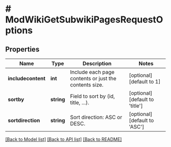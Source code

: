 # # ModWikiGetSubwikiPagesRequestOptions

## Properties

Name | Type | Description | Notes
------------ | ------------- | ------------- | -------------
**includecontent** | **int** | Include each page contents or just the contents size. | [optional] [default to 1]
**sortby** | **string** | Field to sort by (id, title, ...). | [optional] [default to 'title']
**sortdirection** | **string** | Sort direction: ASC or DESC. | [optional] [default to 'ASC']

[[Back to Model list]](../../README.md#models) [[Back to API list]](../../README.md#endpoints) [[Back to README]](../../README.md)
